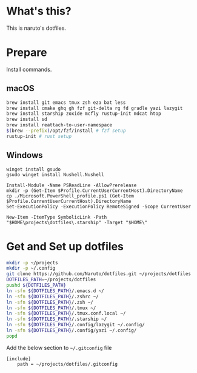 # What's this?

This is naruto's dotfiles.

# Prepare

Install commands.

## macOS

```bash
brew install git emacs tmux zsh eza bat less
brew install cmake ghq gh fzf git-delta rg fd gradle yazi lazygit
brew install starship zoxide mcfly rustup-init mdcat htop
brew install sd
brew install reattach-to-user-namespace
$(brew --prefix)/opt/fzf/install # fzf setup
rustup-init # rust setup
```

## Windows

```
winget install gsudo
gsudo winget install Nushell.Nushell
```

```
Install-Module -Name PSReadLine -AllowPrerelease
mkdir -p (Get-Item $Profile.CurrentUserCurrentHost).DirectoryName
cp ./Microsoft.PowerShell_profile.ps1 (Get-Item $Profile.CurrentUserCurrentHost).DirectoryName
Set-ExecutionPolicy -ExecutionPolicy RemoteSigned -Scope CurrentUser
```

```
New-Item -ItemType SymbolicLink -Path "$HOME\projects\dotfiles\.starship" -Target "$HOME\"
```


# Get and Set up dotfiles

```bash
mkdir -p ~/projects
mkdir -p ~/.config
git clone https://github.com/Naruto/dotfiles.git ~/projects/dotfiles
DOTFILES_PATH=~/projects/dotfiles
pushd ${DOTFILES_PATH}
ln -sfn ${DOTFILES_PATH}/.emacs.d ~/
ln -sfn ${DOTFILES_PATH}/.zshrc ~/
ln -sfn ${DOTFILES_PATH}/.zsh ~/
ln -sfn ${DOTFILES_PATH}/.tmux ~/
ln -sfn ${DOTFILES_PATH}/.tmux.conf.local ~/
ln -sfn ${DOTFILES_PATH}/.starship ~/
ln -sfn ${DOTFILES_PATH}/.config/lazygit ~/.config/
ln -sfn ${DOTFILES_PATH}/.config/yazi ~/.config/
popd
```

Add the below section to `~/.gitconfig` file

```init
[include]
    path = ~/projects/dotfiles/.gitconfig
```
